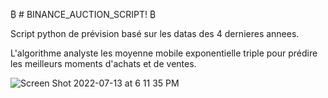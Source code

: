 ₿ # BINANCE_AUCTION_SCRIPT! ₿

Script python de prévision basé sur les datas des 4 dernieres annees.

L'algorithme analyste les moyenne mobile exponentielle triple pour prédire les meilleurs moments d'achats et de ventes.

![Screen Shot 2022-07-13 at 6 11 35 PM](https://user-images.githubusercontent.com/43781896/178781180-06b748ea-60ab-4d94-9d3b-32eba2aa5f2e.png)

